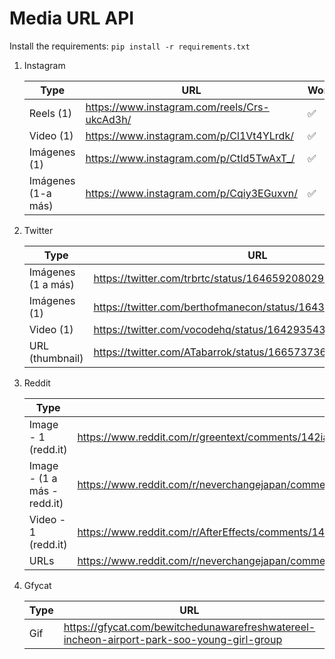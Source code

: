 # Media URL API

Install the requirements: `pip install -r requirements.txt`

1. Instagram

    | Type               | URL                                          | Works |
    | ------------------ | -------------------------------------------- | ----- |
    | Reels (1)          | https://www.instagram.com/reels/Crs-ukcAd3h/ | ✅    |
    | Video (1)          | https://www.instagram.com/p/Cl1Vt4YLrdk/     | ✅    |
    | Imágenes (1)       | https://www.instagram.com/p/CtId5TwAxT_/     | ✅    |
    | Imágenes (1-a más) | https://www.instagram.com/p/Cqiy3EGuxvn/     | ✅    |

2. Twitter

    | Type               | URL                                                   | Works |
    | ------------------ | ----------------------------------------------------- | ----- |
    | Imágenes (1 a más) | https://twitter.com/trbrtc/status/1646592080293122067 | ✅ |
    | Imágenes (1)       | https://twitter.com/berthofmanecon/status/1643051849682157569 | ✅ |
    | Video (1)          | https://twitter.com/vocodehq/status/1642935433276555265 | ✅  |
    | URL (thumbnail)    | https://twitter.com/ATabarrok/status/1665737367880187906 | ✅ |

3. Reddit

    | Type               | URL                                          | Works |
    | ------------------ | -------------------------------------------- | ----- |
    | Image - 1 (redd.it) | https://www.reddit.com/r/greentext/comments/142ia5j/anon_gets_dating_advice/ | ✅ |
    | Image - (1 a más - redd.it) | https://www.reddit.com/r/neverchangejapan/comments/141oqma/osaka_restaurant_created_glasses_that_require_you/ | ✅ |
    | Video - 1 (redd.it) | https://www.reddit.com/r/AfterEffects/comments/142ggsy/whats_the_best_way_to_animate_the_switch_between/ | ✅ |
    | URLs | https://www.reddit.com/r/neverchangejapan/comments/142jh1s/1995_japanese_commercials/ | ✅ |

4. Gfycat

    | Type               | URL                                          | Works |
    | ------------------ | -------------------------------------------- | ----- |
    | Gif | https://gfycat.com/bewitchedunawarefreshwatereel-incheon-airport-park-soo-young-girl-group | ✅ |